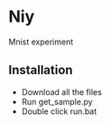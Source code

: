 Niy
====  
Mnist experiment 

Installation
----
* Download all the files
* Run get_sample.py
* Double click run.bat
